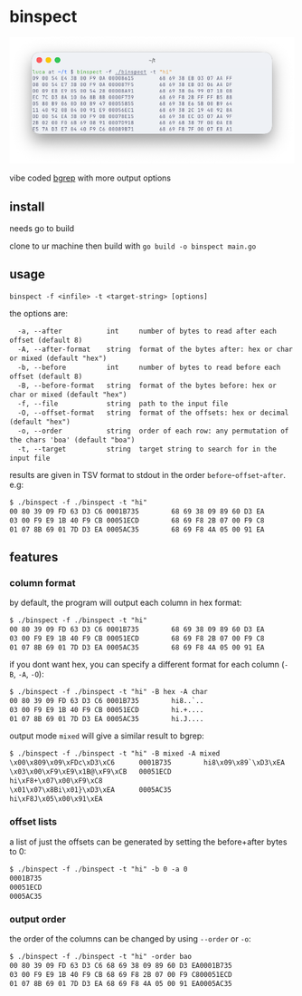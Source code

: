 # binspect

![a terminal window shows binspect being run against a copy of the binspect executable, searching for the string "hi". binspect returns a list of all occurrences of that string within the binary in hex format. each occurrence is placed on a new row; the 8 bytes preceding the string are printed first, followed by the offset or location of the target string, then followed by the 8 bytes starting from the target string.](img/example.png)

vibe coded [bgrep](https://github.com/tmbinc/bgrep/tree/master) with more output options

## install
needs go to build

clone to ur machine then build with `go build -o binspect main.go`


## usage
```
binspect -f <infile> -t <target-string> [options]
```
the options are:
```
  -a, --after           int     number of bytes to read after each offset (default 8)
  -A, --after-format    string  format of the bytes after: hex or char or mixed (default "hex")
  -b, --before          int     number of bytes to read before each offset (default 8)
  -B, --before-format   string  format of the bytes before: hex or char or mixed (default "hex")
  -f, --file            string  path to the input file
  -O, --offset-format   string  format of the offsets: hex or decimal (default "hex")
  -o, --order           string  order of each row: any permutation of the chars 'boa' (default "boa")
  -t, --target          string  target string to search for in the input file
```
results are given in TSV format to stdout in the order `before`-`offset`-`after`. e.g:
```
$ ./binspect -f ./binspect -t "hi"
00 80 39 09 FD 63 D3 C6 0001B735        68 69 38 09 89 60 D3 EA
03 00 F9 E9 1B 40 F9 CB 00051ECD        68 69 F8 2B 07 00 F9 C8
01 07 8B 69 01 7D D3 EA 0005AC35        68 69 F8 4A 05 00 91 EA
```

## features
### column format
by default, the program will output each column in hex format:
```
$ ./binspect -f ./binspect -t "hi"
00 80 39 09 FD 63 D3 C6 0001B735        68 69 38 09 89 60 D3 EA
03 00 F9 E9 1B 40 F9 CB 00051ECD        68 69 F8 2B 07 00 F9 C8
01 07 8B 69 01 7D D3 EA 0005AC35        68 69 F8 4A 05 00 91 EA
```
if you dont want hex, you can specify a different format for each column (`-B`, `-A`, `-O`):
```
$ ./binspect -f ./binspect -t "hi" -B hex -A char
00 80 39 09 FD 63 D3 C6 0001B735        hi8..`..
03 00 F9 E9 1B 40 F9 CB 00051ECD        hi.+....
01 07 8B 69 01 7D D3 EA 0005AC35        hi.J....
```
output mode `mixed` will give a similar result to bgrep:
```
$ ./binspect -f ./binspect -t "hi" -B mixed -A mixed
\x00\x809\x09\xFDc\xD3\xC6      0001B735        hi8\x09\x89`\xD3\xEA
\x03\x00\xF9\xE9\x1B@\xF9\xCB   00051ECD        hi\xF8+\x07\x00\xF9\xC8
\x01\x07\x8Bi\x01}\xD3\xEA      0005AC35        hi\xF8J\x05\x00\x91\xEA
```
### offset lists
a list of just the offsets can be generated by setting the before+after bytes to 0:
```
$ ./binspect -f ./binspect -t "hi" -b 0 -a 0
0001B735
00051ECD
0005AC35
```

### output order

the order of the columns can be changed by using `--order` or `-o`:
```
$ ./binspect -f ./binspect -t "hi" -order bao
00 80 39 09 FD 63 D3 C6 68 69 38 09 89 60 D3 EA0001B735
03 00 F9 E9 1B 40 F9 CB 68 69 F8 2B 07 00 F9 C800051ECD
01 07 8B 69 01 7D D3 EA 68 69 F8 4A 05 00 91 EA0005AC35
```
